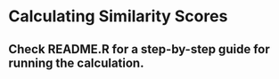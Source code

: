 # Calculating Similarity Scores

## Check README.R for a step-by-step guide for running the calculation.
